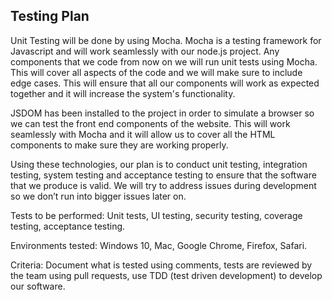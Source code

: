 ## Testing Plan
Unit Testing will be done by using Mocha. Mocha is a testing framework for Javascript and will work seamlessly with our node.js project. Any components that we code from now on we will run unit tests using Mocha. This will cover all aspects of the code and we will make sure to include edge cases. This will ensure that all our components will work as expected together and it will increase the system's functionality.

JSDOM has been installed to the project in order to simulate a browser so we can test the front end components of the website. This will work seamlessly with Mocha and it will allow us to cover all the HTML components to make sure they are working properly. 

Using these technologies, our plan is to conduct unit testing, integration testing, system testing and acceptance testing to ensure that the software that we produce is valid. We will try to address issues during development so we don’t run into bigger issues later on. 

Tests to be performed: Unit tests, UI testing, security testing, coverage testing, acceptance testing.

Environments tested: Windows 10, Mac, Google Chrome, Firefox, Safari.

Criteria: Document what is tested using comments, tests are reviewed by the team using pull requests, use TDD (test driven development) to develop our software.
